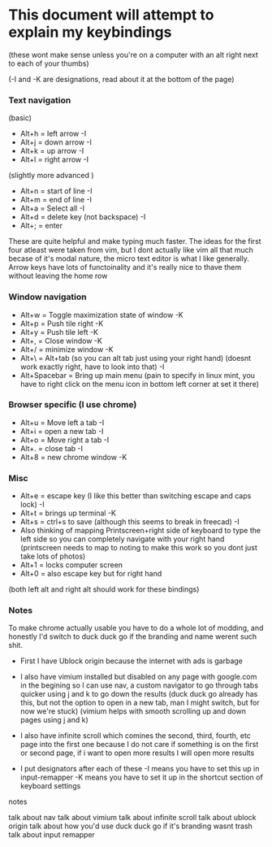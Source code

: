 # This document will attempt to explain my keybindings

(these wont make sense unless you're on a computer with an alt right next to each of your thumbs)

(-I and -K are designations, read about it at the bottom of the page)

### Text navigation

(basic)

- Alt+h = left arrow	-I
- Alt+j = down arrow	-I
- Alt+k = up arrow 		-I
- Alt+l =  right arrow	-I

(slightly more advanced )

- Alt+n = start of line -I
- Alt+m = end of line   -I
- Alt+a = Select all	-I
- Alt+d = delete key (not backspace) -I
- Alt+; = enter

These are quite helpful and make typing much faster. The ideas for the first four atleast were taken from vim, but I dont actually like vim all that much becase of it's modal nature, the micro text editor is what I like generally. Arrow keys have lots
of functoinality and it's really nice to thave them without leaving the home row


### Window navigation

- Alt+w = Toggle maximization state of window -K
- Alt+p = Push tile right					  -K
- Alt+y = Push tile left					  -K
- Alt+, = Close window						  -K
- Alt+/ = minimize window					  -K
- Alt+\ = Alt+tab (so you can alt tab just using your right hand) (doesnt work exactly right, have to look into that)	-I
- Alt+Spacebar = Bring up main menu (pain to specify in linux mint, you have to right click on the menu icon in bottom left corner at set it there)



### Browser specific (I use chrome)

- Alt+u = Move left a tab    -I
- Alt+i = open a new tab     -I
- Alt+o = Move right a tab   -I
- Alt+. = close tab   		 -I
- Alt+8 = new chrome window	 -K


### Misc
- Alt+e = escape key (I like this better than switching escape and caps lock)	-I
- Alt+t = brings up terminal -K
- Alt+s = ctrl+s to save (although this seems to break in freecad) -I
- Also thinking of mapping Printscreen+right side of keyboard to type the left side so you can completely navigate with your right hand (printscreen needs to map to noting to make this work so you dont just take lots of photos)
- Alt+1 = locks computer screen
- Alt+0 = also escape key but for right hand

(both left alt and right alt should work for these bindings)




### Notes

To make chrome actually usable you have to do a whole lot of modding, and honestly I'd switch to duck duck go if the branding and name werent such shit.

- First I have Ublock origin because the internet with ads is garbage
- I also have vimium installed but disabled on any page with google.com in the begining so I can use nav, a custom navigator to go through tabs quicker using j and k to go down the results (duck duck go already has this, but not the option to open in a new tab, man I might switch, but for now we're stuck)
(vimium helps with smooth scrolling up and down pages using j and k)
- I also have infinite scroll which comines the second, third, fourth, etc page into the first one because I do not care if something is on the first or second page, if i want to open more results I will open more results

- I put designators after each of these -I means you have to set this up in input-remapper -K means you have to set it up in the shortcut section of keyboard settings



notes

talk about nav
talk about vimium
talk about infinite scroll
talk about ublock origin
talk about how you'd use duck duck go if it's branding wasnt trash
talk about input remapper



 



